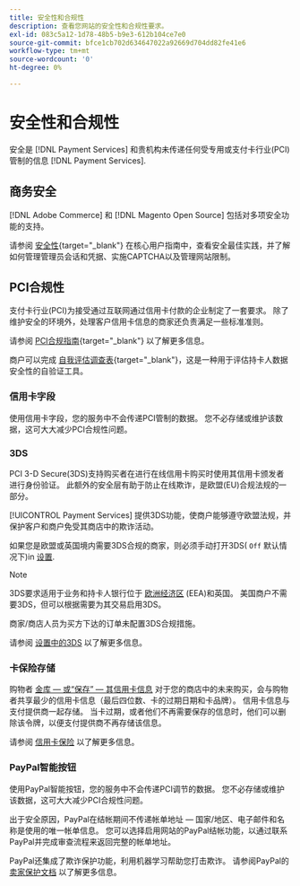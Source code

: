 ```yaml
---
title: 安全性和合规性
description: 查看您网站的安全性和合规性要求。
exl-id: 083c5a12-1d78-48b5-b9e3-612b104ce7e0
source-git-commit: bfce1cb702d634647022a92669d704dd82fe41e6
workflow-type: tm+mt
source-wordcount: '0'
ht-degree: 0%

---
```


# 安全性和合规性

安全是 [!DNL Payment Services] 和贵机构未传递任何受专用或支付卡行业(PCI)管制的信息 [!DNL Payment Services].

## 商务安全

[!DNL Adobe Commerce] 和 [!DNL Magento Open Source] 包括对多项安全功能的支持。

请参阅 [安全性](https://docs.magento.com/user-guide/stores/security.html){target="_blank"} 在核心用户指南中，查看安全最佳实践，并了解如何管理管理员会话和凭据、实施CAPTCHA以及管理网站限制。

## PCI合规性

支付卡行业(PCI)为接受通过互联网通过信用卡付款的企业制定了一套要求。 除了维护安全的环境外，处理客户信用卡信息的商家还负责满足一些标准准则。

请参阅 [PCI合规指南](https://docs.magento.com/user-guide/stores/compliance-pci.html){target="_blank"} 以了解更多信息。

商户可以完成 [自我评估调查表](https://www.pcisecuritystandards.org/pci_security/completing_self_assessment){target="_blank"}，这是一种用于评估持卡人数据安全性的自验证工具。

### 信用卡字段

使用信用卡字段，您的服务中不会传递PCI管制的数据。 您不必存储或维护该数据，这可大大减少PCI合规性问题。

### 3DS

PCI 3-D Secure(3DS)支持购买者在进行在线信用卡购买时使用其信用卡颁发者进行身份验证。 此额外的安全层有助于防止在线欺诈，是欧盟(EU)合规法规的一部分。

[!UICONTROL Payment Services] 提供3DS功能，使商户能够遵守欧盟法规，并保护客户和商户免受其商店中的欺诈活动。

如果您是欧盟或英国境内需要3DS合规的商家，则必须手动打开3DS( `Off` 默认情况下)in [设置](settings.md#credit-card-fields).

>[!NOTE]
>
>3DS要求适用于业务和持卡人银行位于 [欧洲经济区](https://www.efta.int/eea) (EEA)和英国。 美国商户不需要3DS，但可以根据需要为其交易启用3DS。

商家/商店人员为买方下达的订单未配置3DS合规措施。

请参阅 [设置中的3DS](settings.md#3ds) 以了解更多信息。

### 卡保险存储

购物者 [金库 — 或“保存” — 其信用卡信息](vaulting.md) 对于您的商店中的未来购买，会与购物者共享最少的信用卡信息（最后四位数、卡的过期日期和卡品牌）。 信用卡信息与支付提供商一起存储。 当卡过期，或者他们不再需要保存的信息时，他们可以删除该令牌，以便支付提供商不再存储该信息。

请参阅 [信用卡保险](vaulting.md) 以了解更多信息。

### PayPal智能按钮

使用PayPal智能按钮，您的服务中不会传递PCI调节的数据。 您不必存储或维护该数据，这可大大减少PCI合规性问题。

出于安全原因，PayPal在结帐期间不传递帐单地址 — 国家/地区、电子邮件和名称是使用的唯一帐单信息。 您可以选择启用网站的PayPal结帐功能，以通过联系PayPal并完成审查流程来返回完整的帐单地址。

PayPal还集成了欺诈保护功能，利用机器学习帮助您打击欺诈。 请参阅PayPal的 [卖家保护文档](https://www.paypal.com/us/webapps/mpp/security/seller-protection) 以了解更多信息。
